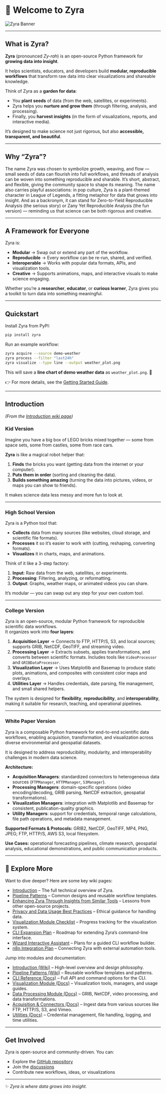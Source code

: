 # 🌿 Welcome to Zyra

![Zyra Banner](https://repository-images.githubusercontent.com/854215643/22d02986-68b8-44cb-a510-17082384386e)

---

## What is Zyra?

**Zyra** (pronounced *Zy-rah*) is an open-source Python framework for **growing data into insight**.  

It helps scientists, educators, and developers build **modular, reproducible workflows** that transform raw data into clear visualizations and shareable knowledge.  

Think of Zyra as a **garden for data**:  
- You **plant seeds** of data (from the web, satellites, or experiments).  
- Zyra helps you **nurture and grow them** (through filtering, analysis, and processing).  
- Finally, you **harvest insights** (in the form of visualizations, reports, and interactive media).  

It’s designed to make science not just rigorous, but also **accessible, transparent, and beautiful**.

---

## Why “Zyra”?

The name Zyra was chosen to symbolize growth, weaving, and flow — small seeds of data can flourish into full workflows, and threads of analysis can be woven into something reproducible and sharable. It’s short, abstract, and flexible, giving the community space to shape its meaning. The name also carries playful associations: in pop culture, Zyra is a plant-themed character in League of Legends, a fitting metaphor for data that grows into insight. And as a backronym, it can stand for Zero-to-Yield Reproducible Analysis (the serious story) or Zany Yet Reproducible Analysis (the fun version) — reminding us that science can be both rigorous and creative.

---

## A Framework for Everyone

Zyra is:  
- **Modular** → Swap out or extend any part of the workflow.  
- **Reproducible** → Every workflow can be re-run, shared, and verified.  
- **Interoperable** → Works with popular data formats, APIs, and visualization tools.  
- **Creative** → Supports animations, maps, and interactive visuals to make science engaging.  

Whether you’re a **researcher**, **educator**, or **curious learner**, Zyra gives you a toolkit to turn data into something meaningful.

---
## Quickstart

Install Zyra from PyPI:

```bash
pip install zyra
```

Run an example workflow:

```bash
zyra acquire --source demo-weather
zyra process --filter "last24h"
zyra visualize --type line --output weather_plot.png
```

This will save a **line chart of demo weather data** as `weather_plot.png`. 🎉  

👉 For more details, see the [Getting Started Guide](https://github.com/NOAA-GSL/zyra/wiki/Getting-Started).

---

## Introduction

*(From the [Introduction wiki page](https://github.com/NOAA-GSL/zyra/wiki/Introduction))*  

### Kid Version
Imagine you have a big box of LEGO bricks mixed together — some from space sets, some from castles, some from race cars.  

**Zyra** is like a magical robot helper that:  
1. **Finds** the bricks you want (getting data from the internet or your computer).  
2. **Puts them in order** (sorting and cleaning the data).  
3. **Builds something amazing** (turning the data into pictures, videos, or maps you can show to friends).  

It makes science data less messy and more fun to look at.

---

### High School Version
Zyra is a Python tool that:  
- **Collects** data from many sources (like websites, cloud storage, and scientific file formats).  
- **Processes** it so it’s easier to work with (cutting, reshaping, converting formats).  
- **Visualizes** it in charts, maps, and animations.  

Think of it like a 3-step factory:  
1. **Input**: Raw data from the web, satellites, or experiments.  
2. **Processing**: Filtering, analyzing, or reformatting.  
3. **Output**: Graphs, weather maps, or animated videos you can share.  

It’s modular — you can swap out any step for your own custom tool.

---

### College Version
Zyra is an open-source, modular Python framework for reproducible scientific data workflows.  
It organizes work into **four layers**:  
1. **Acquisition Layer** → Connects to FTP, HTTP/S, S3, and local sources; supports GRIB, NetCDF, GeoTIFF, and streaming video.  
2. **Processing Layer** → Extracts subsets, applies transformations, and converts between scientific formats. Includes tools like `VideoProcessor` and `GRIBDataProcessor`.  
3. **Visualization Layer** → Uses Matplotlib and Basemap to produce static plots, animations, and composites with consistent color maps and overlays.  
4. **Utilities Layer** → Handles credentials, date parsing, file management, and small shared helpers.  

The system is designed for **flexibility**, **reproducibility**, and **interoperability**, making it suitable for research, teaching, and operational pipelines.

---

### White Paper Version
Zyra is a composable Python framework for end-to-end scientific data workflows, enabling acquisition, transformation, and visualization across diverse environmental and geospatial datasets.  

It is designed to address reproducibility, modularity, and interoperability challenges in modern data science.  

**Architecture:**  
- **Acquisition Managers**: standardized connectors to heterogeneous data sources (`FTPManager`, `HTTPManager`, `S3Manager`).  
- **Processing Managers**: domain-specific operations (video encoding/decoding, GRIB parsing, NetCDF extraction, geospatial transformations).  
- **Visualization Managers**: integration with Matplotlib and Basemap for consistent, publication-quality graphics.  
- **Utility Managers**: support for credentials, temporal range calculations, file path operations, and metadata management.  

**Supported Formats & Protocols:** GRIB2, NetCDF, GeoTIFF, MP4, PNG, JPEG; FTP, HTTP/S, AWS S3, local filesystem.  

**Use Cases:** operational forecasting pipelines, climate research, geospatial analysis, educational demonstrations, and public communication products.

---

## 📖 Explore More

Want to dive deeper? Here are some key wiki pages:

- [Introduction](https://github.com/NOAA-GSL/zyra/wiki/Introduction) – The full technical overview of Zyra.
- [Pipeline Patterns](https://github.com/NOAA-GSL/zyra/wiki/Pipeline-Patterns) – Common designs and reusable workflow templates.
- [Enhancing Zyra Through Insights from Similar Tools](https://github.com/NOAA-GSL/zyra/wiki/Enhancing-Zyra-Through-Insights-from-Similar-Tools) – Lessons from other open-source projects.
- [Privacy and Data Usage Best Practices](https://github.com/NOAA-GSL/zyra/wiki/Privacy-and-Data-Usage-Best-Practices-for-Zyra) – Ethical guidance for handling data.
- [Visualization Module Checklist](https://github.com/NOAA-GSL/zyra/wiki/Zyra-Visualization-Module-%E2%80%90-Implementation-Checklist) – Progress tracking for the visualization system.
- [CLI Expansion Plan](https://github.com/NOAA-GSL/zyra/wiki/Zyra-CLI-Expansion-Plan-with-Pipeline-Configs-and-Connectors-Refactor) – Roadmap for extending Zyra’s command-line interface.
- [Wizard Interactive Assistant](https://github.com/NOAA-GSL/zyra/wiki/Wizard-Interactive-Assistant) – Plans for a guided CLI workflow builder.
- [n8n Integration Plan](https://github.com/NOAA-GSL/zyra/wiki/n8n-Integration-Plan-for-Zyra) – Connecting Zyra with external automation tools.

Jump into modules and documentation:

- [Introduction (Wiki)](https://github.com/NOAA-GSL/zyra/wiki/Introduction) – High-level overview and design philosophy.  
- [Pipeline Patterns (Wiki)](https://github.com/NOAA-GSL/zyra/wiki/Pipeline-Patterns) – Reusable workflow templates and patterns.  
- [CLI Reference (Docs)](https://noaa-gsl.github.io/zyra/api/zyra.cli.html) – Full API and command options for the CLI.  
- [Visualization Module (Docs)](https://noaa-gsl.github.io/zyra/api/zyra.visualization.html) – Visualization tools, managers, and usage guides.  
- [Data Processing Module (Docs)](https://noaa-gsl.github.io/zyra/api/zyra.processing.html) – GRIB, NetCDF, video processing, and data transformations.  
- [Acquisition & Connectors (Docs)](https://noaa-gsl.github.io/zyra/api/zyra.connectors.html) – Ingest data from various sources like FTP, HTTP/S, S3, and Vimeo.  
- [Utilities (Docs)](https://noaa-gsl.github.io/zyra/api/zyra.utils.html) – Credential management, file handling, logging, and time utilities.

---

## Get Involved

Zyra is open-source and community-driven. You can:  
- Explore the [GitHub repository](https://github.com/NOAA-GSL/zyra)  
- Join the [discussions](https://github.com/NOAA-GSL/zyra/discussions)  
- Contribute new workflows, ideas, or visualizations  

---

✨ *Zyra is where data grows into insight.*  
